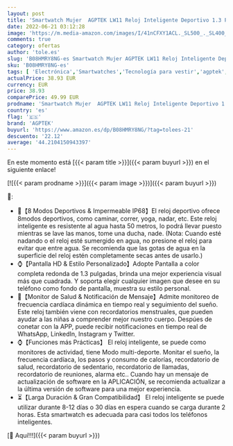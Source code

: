 ```yaml
---
layout: post
title: 'Smartwatch Mujer  AGPTEK LW11 Reloj Inteligente Deportivo 1.3 Pulgadas Táctil Completa IP68  Monitor de Sueño  Seguimiento del Menstrual  Control de Musica  Regalo Navidad'
date: 2022-06-21 03:12:28
image: 'https://m.media-amazon.com/images/I/41nCFXY1ACL._SL500_._SL400_.jpg'
comments: true
category: ofertas
author: 'tole.es'
slug: 'B08HMRY8NG-es Smartwatch Mujer AGPTEK LW11 Reloj Inteligente Deportivo...'
sku: 'B08HMRY8NG-es'
tags: [ 'Electrónica','Smartwatches','Tecnología para vestir','agptek','navidad','🇪🇸', ]
actualPrice: 38.93 EUR
currency: EUR
price: 38.93
comparePrice: 49.99 EUR
prodname: 'Smartwatch Mujer  AGPTEK LW11 Reloj Inteligente Deportivo 1.3 Pulgadas Táctil Completa IP68  Monitor de Sueño  Seguimiento del Menstrual  Control de Musica  Regalo Navidad'
country: 'es'
flag: '🇪🇸'
brand: 'AGPTEK'
buyurl: 'https://www.amazon.es/dp/B08HMRY8NG/?tag=tolees-21'
descuento: '22.12'
average: '44.2104150943397'
---
```


En este momento está [{{< param title >}}]({{< param buyurl >}}) en el siguiente enlace!

[![{{< param prodname >}}]({{< param image >}})]({{< param buyurl >}})

🔎:

- 🏃【8 Modos Deportivos & Impermeable IP68】El reloj deportivo ofrece 8modos deportivos, como caminar, correr, yoga, nadar, etc. Este reloj inteligente es resistente al agua hasta 50 metros, lo podrá llevar puesto mientras se lave las manos, tome una ducha, nade. (Nota: Cuando esté nadando o el reloj esté sumergido en agua, no presione el reloj para evitar que entre agua. Se recomienda que las gotas de agua en la superficie del reloj estén completamente secas antes de usarlo.)
- ⌚【Pantalla HD & Estilo Personalizado】Adopte Pantalla a color completa redonda de 1.3 pulgadas, brinda una mejor experiencia visual más que cuadrada. Y soporta elegir cualquier imagen que desee en su teléfono como fondo de pantalla, muestra su estilo personal.
- 💌【Monitor de Salud & Notificación de Mensaje】Admite monitoreo de frecuencia cardíaca dinámica en tiempo real y seguimiento del sueño. Este reloj también viene con recordatorios menstruales, que pueden ayudar a las niñas a comprender mejor nuestro cuerpo. Despúes de conetar con la APP, puede recibir notificaciones en tiempo real de WhatsApp, LinkedIn, Instagram y Twitter.
- ⌚【Funciones más Prácticas】 El reloj inteligente, se puede como monitores de actividad, tiene Modo multi-deporte. Monitar el sueño, la frecuencia cardíaca, los pasos y consumo de calorías, recordatorio de salud, recordatorio de sedentario, recordatorio de llamadas, recordatorio de reuniones, alarma etc.. Cuando hay un mensaje de actualización de software en la APLICACIÓN, se recomienda actualizar a la última versión de software para una mejor experiencia.
- ⏳【Larga Duración & Gran Compatibilidad】 El reloj inteligente se puede utilizar durante 8-12 días o 30 días en espera cuando se carga durante 2 horas. Esta smartwatch es adecuada para casi todos los teléfonos inteligentes.

[🛒 Aquí!!!]({{< param buyurl >}})

